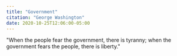```yaml
---
title: "Government"
citation: "George Washington"
date: 2020-10-25T12:06:00-05:00
---
```


"When the people fear the government, there is tyranny; when the government fears the people, there is liberty."
